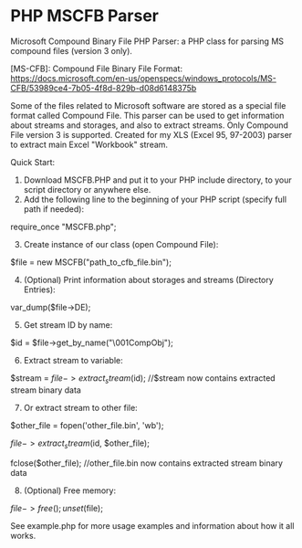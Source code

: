 # PHP MSCFB Parser
Microsoft Compound Binary File PHP Parser: a PHP class for parsing MS compound files (version 3 only).

[MS-CFB]: Compound File Binary File Format: 
https://docs.microsoft.com/en-us/openspecs/windows_protocols/MS-CFB/53989ce4-7b05-4f8d-829b-d08d6148375b

Some of the files related to Microsoft software are stored as a special file format called Compound File. This parser can be used to get information about streams and storages, and also to extract streams. Only Compound File version 3 is supported. Created for my XLS (Excel 95, 97-2003) parser to extract main Excel "Workbook" stream.

Quick Start:
1. Download MSCFB.PHP and put it to your PHP include directory, to your script directory or anywhere else.
2. Add the following line to the beginning of your PHP script (specify full path if needed):

require_once "MSCFB.php";

3. Create instance of our class (open Compound File): 

$file = new MSCFB("path_to_cfb_file.bin");

4. (Optional) Print information about storages and streams (Directory Entries):

var_dump($file->DE);

5. Get stream ID by name:

$id = $file->get_by_name("\001CompObj");

6. Extract stream to variable:

$stream = $file->extract_stream($id); //$stream now contains extracted stream binary data

7. Or extract stream to other file:

$other_file = fopen('other_file.bin', 'wb');

$file->extract_stream($id, $other_file);

fclose($other_file); //other_file.bin now contains extracted stream binary data

8. (Optional) Free memory:

$file->free(); unset($file);


See example.php for more usage examples and information about how it all works.
